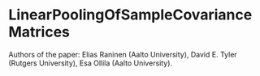 # LinearPoolingOfSampleCovarianceMatrices

Authors of the paper:
Elias Raninen (Aalto University), David E. Tyler (Rutgers University), Esa Ollila (Aalto University).

